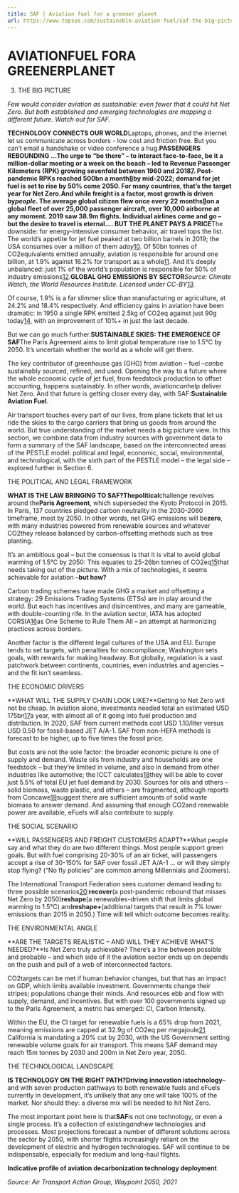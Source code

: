 ```yaml
---
title: SAF | Aviation fuel for a greener planet
url: https://www.topsoe.com/sustainable-aviation-fuel/saf-the-big-picture#download-popup-u4m-interview-header
---
```


# AVIATIONFUEL FORA GREENERPLANET

3. THE BIG PICTURE

*Few would consider aviation as sustainable: even fewer that it could hit Net Zero. But both established and emerging technologies are mapping a different future. Watch out for SAF.*

**TECHNOLOGY CONNECTS OUR WORLD**Laptops, phones, and the internet let us communicate across borders - low cost and friction free. But you can’t email a handshake or video conference a hug.**PASSENGERS REBOUNDING …**The urge to “be there” – to interact face-to-face, be it a million-dollar meeting or a week on the beach – led to Revenue Passenger Kilometers (RPK) growing sevenfold between 1960 and 2018[7](/sustainable-aviation-fuel/saf-study-references). Post-pandemic RPKs reached 500bn a month[8](/sustainable-aviation-fuel/saf-study-references)by mid-2022; demand for jet fuel is set to rise by 50% come 2050. For many countries, that’s the target year for Net Zero.And while freight is a factor, most growth is driven by*people*. The average global citizen flew once every 22 months[9](/sustainable-aviation-fuel/saf-study-references)on a global fleet of over 25,000 passenger aircraft, over 10,000 airborne at any moment. 2019 saw 38.9m flights. Individual airlines come and go – but the desire to travel is eternal.**… BUT THE PLANET PAYS A PRICE**The downside: for energy-intensive consumer behavior, air travel tops the list. The world’s appetite for jet fuel peaked at two billion barrels in 2019; the USA consumes over a million of them a*day*[10](/sustainable-aviation-fuel/saf-study-references). Of 50bn tonnes of CO2equivalents emitted annually, aviation is responsible for around one billion, at 1.9% against 16.2% for transport as a whole[11](/sustainable-aviation-fuel/saf-study-references). And it’s deeply unbalanced: just 1% of the world’s population is responsible for 50% of industry emissions[12](/sustainable-aviation-fuel/saf-study-references).**GLOBAL GHG EMISSIONS BY SECTOR***Source: Climate Watch, the World Resources Institute. Licensed under CC-BY[13](/sustainable-aviation-fuel/saf-study-references).*

Of course, 1.9% is a far slimmer slice than manufacturing or agriculture, at 24.2% and 18.4% respectively. And efficiency gains in aviation have been dramatic: in 1950 a single RPK emitted 2.5kg of CO2eq against just 90g today[14](/sustainable-aviation-fuel/saf-study-references), with an improvement of 10%+ in just the last decade.

But we can go much further.**SUSTAINABLE SKIES: THE EMERGENCE OF SAF**The Paris Agreement aims to limit global temperature rise to 1.5°C by 2050. It’s uncertain whether the world as a whole will get there.

The key contributor of greenhouse gas (GHG) from aviation – fuel –*can*be sustainably sourced, refined, and used. Opening the way to a future where the whole economic cycle of jet fuel, from feedstock production to offset accounting, happens sustainably. In other words, aviation*can*help deliver Net Zero. And that future is getting closer every day, with SAF:**Sustainable Aviation Fuel**.

Air transport touches every part of our lives, from plane tickets that let us ride the skies to the cargo carriers that bring us goods from around the world. But true understanding of the market needs a big picture view. In this section, we combine data from industry sources with government data to form a summary of the SAF landscape, based on the interconnected areas of the PESTLE model: political and legal, economic, social, environmental, and technological, with the sixth part of the PESTLE model – the legal side – explored further in Section 6.

THE POLITICAL AND LEGAL FRAMEWORK

**WHAT IS THE LAW BRINGING TO SAF?**The**political**challenge revolves around the**Paris Agreement**, which superseded the Kyoto Protocol in 2015. In Paris, 137 countries pledged carbon neutrality in the 2030-2060 timeframe, most by 2050. In other words, net GHG emissions will be**zero**, with many industries powered from renewable sources and whatever CO2they release balanced by carbon-offsetting methods such as tree planting.

It’s an ambitious goal – but the consensus is that it is vital to avoid global warming of 1.5°C by 2050: This equates to 25-26bn tonnes of CO2eq[15](/sustainable-aviation-fuel/saf-study-references)that needs taking out of the picture. With a mix of technologies, it seems achievable for aviation –**but how?**

Carbon trading schemes have made GHG a market and offsetting a strategy: 29 Emissions Trading Systems (ETSs) are in play around the world. But each has incentives and disincentives, and many are gameable, with double-counting rife. In the aviation sector, IATA has adopted CORSIA[16](/sustainable-aviation-fuel/saf-study-references)as One Scheme to Rule Them All – an attempt at harmonizing practices across borders.

Another factor is the different legal cultures of the USA and EU. Europe tends to set targets, with penalties for noncompliance; Washington sets goals, with rewards for making headway. But globally, regulation is a vast patchwork between continents, countries, even industries and agencies – and the fit isn’t seamless.

THE ECONOMIC DRIVERS

**WHAT WILL THE SUPPLY CHAIN LOOK LIKE?**Getting to Net Zero will not be cheap. In aviation alone, investments needed total an estimated USD 175bn[17](/sustainable-aviation-fuel/saf-study-references)a year, with almost all of it going into fuel production and distribution. In 2020, SAF from current methods cost USD 1.10/liter versus USD 0.50 for fossil-based JET A/A-1. SAF from non-HEFA methods is forecast to be higher, up to five times the fossil price.

But costs are not the sole factor: the broader economic picture is one of supply and demand. Waste oils from industry and households are one feedstock – but they’re limited in volume, and also in demand from other industries like automotive; the ICCT calculates[18](/sustainable-aviation-fuel/saf-study-references)they will be able to cover just 5.5% of total EU jet fuel demand by 2030. Sources for oils and others – solid biomass, waste plastic, and others – are fragmented, although reports from Concawe[19](/sustainable-aviation-fuel/saf-study-references)suggest there are sufficient amounts of solid waste biomass to answer demand. And assuming that enough CO2and renewable power are available, eFuels will also contribute to supply.

THE SOCIAL SCENARIO

**WILL PASSENGERS AND FREIGHT CUSTOMERS ADAPT?**What people say and what they do are two different things. Most people support green goals. But with fuel comprising 20-30% of an air ticket, will passengers accept a rise of 30-150% for SAF over fossil JET A/A-1 … or will they simply stop flying? (“No fly policies” are common among Millennials and Zoomers).

The International Transport Federation sees customer demand leading to three possible scenarios[20](/sustainable-aviation-fuel/saf-study-references):**recover**(a post-pandemic rebound that misses Net Zero by 2050)**reshape**(a renewables-driven shift that limits global warming to 1.5°C) and**reshape+**(additional targets that result in 7% lower emissions than 2015 in 2050.) Time will tell which outcome becomes reality.

THE ENVIRONMENTAL ANGLE

**ARE THE TARGETS REALISTIC – AND WILL THEY ACHIEVE WHAT’S NEEDED?**Is Net Zero truly achievable? There’s a line between possible and probable – and which side of it the aviation sector ends up on depends on the push and pull of a web of interconnected factors.

CO2targets can be met if human behavior changes, but that has an impact on GDP, which limits available investment. Governments change their stripes; populations change their minds. And resources ebb and flow with supply, demand, and incentives. But with over 100 governments signed up to the Paris Agreement, a metric has emerged: CI, Carbon Intensity.

Within the EU, the CI target for renewable fuels is a 65% drop from 2021, meaning emissions are capped at 32.9g of CO2eq per megajoule[21](/sustainable-aviation-fuel/saf-study-references). California is mandating a 20% cut by 2030, with the US Government setting renewable volume goals for air transport. This means SAF demand may reach 15m tonnes by 2030 and 200m in Net Zero year, 2050.

THE TECHNOLOGICAL LANDSCAPE

**IS TECHNOLOGY ON THE RIGHT PATH?**Driving innovation is**technology**– and with seven production pathways to both renewable fuels and eFuels currently in development, it’s unlikely that any one will take 100% of the market. Nor should they: a diverse mix will be needed to hit Net Zero.

The most important point here is that**SAF**is not one technology, or even a single process. It’s a collection of existing*and*new technologies and processes. Most projections forecast a number of different solutions across the sector by 2050, with shorter flights increasingly reliant on the development of electric and hydrogen technologies. SAF will continue to be indispensable, especially for medium and long-haul flights.

**Indicative profile of aviation decarbonization technology deployment**

*Source: Air Transport Action Group, Waypoint 2050, 2021*